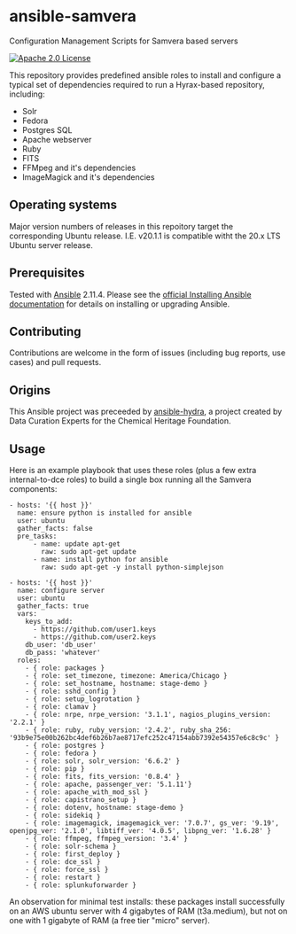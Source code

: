 # ansible-samvera
Configuration Management Scripts for Samvera based servers

[![Apache 2.0 License](https://img.shields.io/badge/License-Apache%202.0-blue.svg)](./LICENSE)

This repository provides predefined ansible roles to install and configure a typical set of dependencies 
required to run a Hyrax-based repository, including:

* Solr
* Fedora
* Postgres SQL
* Apache webserver
* Ruby
* FITS
* FFMpeg and it's dependencies
* ImageMagick and it's dependencies

## Operating systems
Major version numbers of releases in this repoitory target the corresponding Ubuntu release.  I.E. v20.1.1 is compatible witht the 20.x LTS Ubuntu server release. 

## Prerequisites
Tested with [Ansible](https://docs.ansible.com/intro_installation.html) 2.11.4.  Please see the [official Installing Ansible documentation](https://docs.ansible.com/ansible/latest/installation_guide/intro_installation.html) for details on installing or upgrading Ansible.

## Contributing
Contributions are welcome in the form of issues (including bug reports, use cases) and pull requests.

## Origins
This Ansible project was preceeded by [ansible-hydra](https://github.com/curationexperts/ansible-hydra/blob/master/README.md), a project created by Data Curation Experts for the Chemical Heritage Foundation.

## Usage
Here is an example playbook that uses these roles (plus a few extra internal-to-dce roles) to build a single box running all the Samvera components:
```
- hosts: '{{ host }}'
  name: ensure python is installed for ansible
  user: ubuntu
  gather_facts: false
  pre_tasks:
      - name: update apt-get
        raw: sudo apt-get update
      - name: install python for ansible
        raw: sudo apt-get -y install python-simplejson

- hosts: '{{ host }}'
  name: configure server
  user: ubuntu
  gather_facts: true
  vars:
    keys_to_add:
      - https://github.com/user1.keys
      - https://github.com/user2.keys
    db_user: 'db_user'
    db_pass: 'whatever'
  roles:
    - { role: packages }
    - { role: set_timezone, timezone: America/Chicago }
    - { role: set_hostname, hostname: stage-demo }
    - { role: sshd_config }
    - { role: setup_logrotation }
    - { role: clamav }
    - { role: nrpe, nrpe_version: '3.1.1', nagios_plugins_version: '2.2.1' }
    - { role: ruby, ruby_version: '2.4.2', ruby_sha_256: '93b9e75e00b262bc4def6b26b7ae8717efc252c47154abb7392e54357e6c8c9c' }
    - { role: postgres }
    - { role: fedora }
    - { role: solr, solr_version: '6.6.2' }
    - { role: pip }
    - { role: fits, fits_version: '0.8.4' }
    - { role: apache, passenger_ver: '5.1.11'}
    - { role: apache_with_mod_ssl }
    - { role: capistrano_setup }
    - { role: dotenv, hostname: stage-demo }
    - { role: sidekiq }
    - { role: imagemagick, imagemagick_ver: '7.0.7', gs_ver: '9.19', openjpg_ver: '2.1.0', libtiff_ver: '4.0.5', libpng_ver: '1.6.28' }
    - { role: ffmpeg, ffmpeg_version: '3.4' }
    - { role: solr-schema }
    - { role: first_deploy }
    - { role: dce_ssl }
    - { role: force_ssl }
    - { role: restart }
    - { role: splunkuforwarder }
```

An observation for minimal test installs: these packages install successfully on an AWS ubuntu server with 4 
gigabytes of RAM (t3a.medium), but not on one with 1 gigabyte of RAM (a free tier "micro" server).
